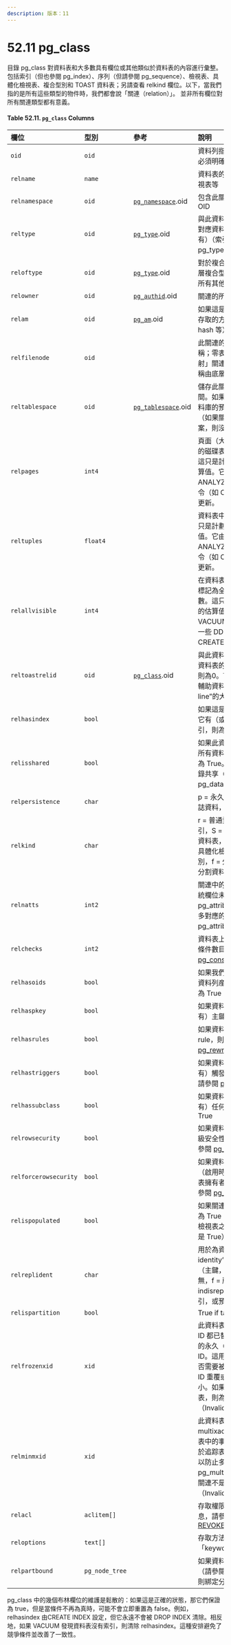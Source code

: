 ```yaml
---
description: 版本：11
---
```


# 52.11 pg\_class

目錄 pg\_class 對資料表和大多數具有欄位或其他類似於資料表的內容進行彙整。 包括索引（但也參閱 pg\_index）、序列（但請參閱 pg\_sequence）、檢視表、具體化檢視表、複合型別和 TOAST 資料表；另請查看 relkind 欄位。以下，當我們指的是所有這些類型的物件時，我們都會說「關連（relation）」。 並非所有欄位對所有關連類型都有意義。

#### **Table 52.11. `pg_class` Columns**

| 欄位 | 型別 | 參考 | 說明 |
| :--- | :--- | :--- | :--- |
| `oid` | `oid` |   | 資料列指標（隱藏屬性；必須明確選擇） |
| `relname` | `name` |   | 資料表的名稱，索引，檢視表等 |
| `relnamespace` | `oid` | [`pg_namespace`](pg_namespace.md).oid | 包含此關連命名空間的 OID |
| `reltype` | `oid` | [`pg_type`](pg_type.md).oid | 與此資料表的資料列類型對應資料型別的OID（如果有）（索引為零，因為沒有 pg\_type 項目） |
| `reloftype` | `oid` | [`pg_type`](pg_type.md).oid | 對於複合型別資料表，底層複合型別的 OID，對於所有其他關連的值為零 |
| `relowner` | `oid` | [`pg_authid`](pg_authid.md).oid | 關連的所有者 |
| `relam` | `oid` | [`pg_am`](pg_am.md).oid | 如果這是索引，則為使用存取的方法（B-tree，hash 等） |
| `relfilenode` | `oid` |   | 此關連的磁碟檔案的名稱；零表示這是一個「映射」關連，其磁碟檔案名稱由底層狀態決定 |
| `reltablespace` | `oid` | [`pg_tablespace`](51.54.-pg_tablespace.md).oid | 儲存此關連的資料表空間。如果為零，則隱含資料庫的預設資料表空間。（如果關連沒有磁碟檔案，則沒有意義。） |
| `relpages` | `int4` |   | 頁面（大小為 BLCKSZ）的磁碟表示形式的大小。這只是計劃程序使用的估算值。它由 VACUUM，ANALYZE 和一些 DDL 指令（如 CREATE INDEX）更新。 |
| `reltuples` | `float4` |   | 資料表中的資料列數。這只是計劃程序使用的估算值。它由VACUUM，ANALYZE 和一些 DDL 指令（如 CREATE INDEX）更新。 |
| `relallvisible` | `int4` |   | 在資料表的可見性映射中標記為全部可見的頁面數。這只是計劃程序使用的估算值。它由 VACUUM，ANALYZE 和一些 DDL 指令（如 CREATE INDEX）更新。 |
| `reltoastrelid` | `oid` | [`pg_class`](pg_class.md).oid | 與此資料表關連的 TOAST 資料表的OID，如果沒有，則為0。TOAST 資料表在輔助資料表中儲存“out of line”的大型屬性。 |
| `relhasindex` | `bool` |   | 如果這是一個資料表並且它有（或最近有）任何索引，則為 True |
| `relisshared` | `bool` |   | 如果此資料表在叢集中的所有資料庫之間共享，則為 True。只有某些系統目錄共享（例如 pg\_database）。 |
| `relpersistence` | `char` |   | p = 永久資料表，u = 無日誌資料，t = 臨時資料表 |
| `relkind` | `char` |   | r = 普通資料表，i = 索引，S = 序列，t = TOAST 資料表，v = 檢視表，m = 具體化檢視表，c = 複合型別，f = 外部資料表，p = 分割資料表 |
| `relnatts` | `int2` |   | 關連中的用戶欄位數（系統欄位未計算）。pg\_attribute 中必須有這麼多對應的項目。另請參閱 pg\_attribute.attnum。 |
| `relchecks` | `int2` |   | 資料表上的 CHECK 限制條件數目；請參閱 [pg\_constraint](pg_constraint.md) 目錄 |
| `relhasoids` | `bool` |   | 如果我們為關連的每一個資料列産生一個 OID，則為 True |
| `relhaspkey` | `bool` |   | 如果資料表具有（或曾經有）主鍵，則為 True |
| `relhasrules` | `bool` |   | 如果資料表有（或曾經有）rule，則為 true；請參閱 [pg\_rewrite](51.44.-pg_rewrite.md) 目錄 |
| `relhastriggers` | `bool` |   | 如果資料表具有（或曾經有）觸發器，則為 True；請參閱 [pg\_trigger](51.56.-pg_trigger.md) 目錄 |
| `relhassubclass` | `bool` |   | 如果資料表具有（或曾經有）任何繼承子項，則為 True |
| `relrowsecurity` | `bool` |   | 如果資料表啟用了資料列級安全性，則為 True；請參閱 [pg\_policy](pg_policy.md) 目錄 |
| `relforcerowsecurity` | `bool` |   | 如果資料列級別安全性（啟用時）也適用於資料表擁有者，則為 True；請參閱 [pg\_policy ](pg_policy.md)目錄 |
| `relispopulated` | `bool` |   | 如果關連充入了資料，則為 True（除了某些具體化檢視表之外的所有關連都是 True） |
| `relreplident` | `char` |   | 用於為資料列形成“replica identity”的欄位：d = 預設（主鍵，如果有），n = 無，f = 所有列，i = 具有 indisreplident 設定的索引，或預設值 |
| `relispartition` | `bool` |   | True if table is a partition |
| `relfrozenxid` | `xid` |   | 此資料表之前的所有事務 ID 都已替換為此資料表中的永久（“frozen”）事務 ID。這用於追踪資料表是否需要被清理以防止事務 ID 重覆或讓 pg\_xact 縮小。如果關連不是資料表，則為零（InvalidTransactionId）。 |
| `relminmxid` | `xid` |   | 此資料表之前的所有 multixact ID 都已被此資料表中的事務 ID 替換。這用於追踪表是否需要被清理以防止多重 ID 重覆或使 pg\_multixact 縮小。如果關連不是資料表，則為零（InvalidMultiXactId）。 |
| `relacl` | `aclitem[]` |   | 存取權限；有關詳細信息，請參閱 [GRANT](../../reference/sql-commands/grant.md) 和 [REVOKE](../../reference/sql-commands/revoke.md) |
| `reloptions` | `text[]` |   | 存取方法的特定選項，為「keyword = value」字串 |
| `relpartbound` | `pg_node_tree` |   | 如果資料表是一個分割區（請參閱 relispartition），則綁定分割區的內部表示 |

pg\_class 中的幾個布林欄位的維護是鬆散的：如果這是正確的狀態，那它們保證為 true，但是當條件不再為真時，可能不會立即重置為 false。例如，relhasindex 由CREATE INDEX 設定，但它永遠不會被 DROP INDEX 清除。相反地，如果 VACUUM 發現資料表沒有索引，則清除 relhasindex。這種安排避免了競爭條件並改善了一致性。

